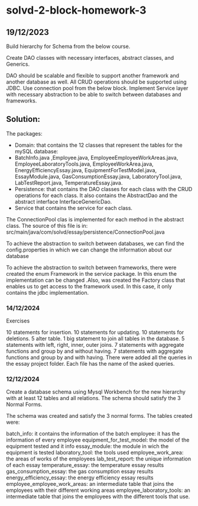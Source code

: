 # solvd-2-block-homework-3

## 19/12/2023
Build hierarchy for Schema from the below course.

Create DAO classes with necessary interfaces, abstract classes, and Generics.  

DAO should be scalable and flexible to support another framework and another database as well. All CRUD operations should be supported using JDBC. Use connection pool from the below block.
Implement Service layer with necessary abstraction to be able to switch between databases and frameworks.

## Solution:

The packages:
* Domain: that contains the 12 classes that represent the tables for the mySQL database:
* BatchInfo.java ,Employee.java, EmployeeEmployeeWorkAreas.java, EmployeeLaboratoryTools.java, 
EmployeeWorkArea.java, EnergyEfficiencyEssay.java,
  EquipmentForTestModel.java, EssayModule.java, GasConsumptionEssay.java, 
LaboratoryTool.java, LabTestReport.java, TemperatureEssay.java.
* Persistence: that contains the DAO classes for each class with the CRUD operations for each class.
It also contains the AbstractDao and the abstract interface InterfaceGenericDao.
* Service that contains the service for each class.

The ConnectionPool clas is implemented for each method in the abstract class. The source of this file is in:
src/main/java/com/solvd/essay/persistence/ConnectionPool.java

To achieve the abstraction to switch between databases, we can find the config.properties in which we can change the
information about our database

To achieve the abstraction to switch between frameworks, there were created the enum Framework in the service package.
In this enum the implementation can be changed .Also, was created the Factory class that enables us to get access to
the framework used.
In this case, it only contains the jdbc implementation.

### 14/12/2024
Exercises

10 statements for insertion.
10 statements for updating.
10 statements for deletions.
5 alter table.
1 big statement to join all tables in the database.
5 statements with left, right, inner, outer joins.
7 statements with aggregate functions and group by and without having.
7 statements with aggregate functions and group by and with having.
There were added all the queries in the essay project folder. Each file has the name of the asked queries.

### 12/12/2024
Create a database schema using Mysql Workbench for the new hierarchy with at least 12 tables and all relations. The schema should satisfy the 3 Normal Forms.

The schema was created and satisfy the 3 normal forms. The tables created were:

batch_info: it contains the information of the batch
employee: it has the information of every employee
equipment_for_test_model: the model of the equipment tested and it info
essay_module: the module in wich the equipment is tested
laboratory_tool: the tools used
employee_work_area: the areas of works of the employees
lab_test_report: the unique information of each essay
temperature_essay: the temperature essay results
gas_consumption_essay: the gas consumption essay results
energy_efficiency_essay: the energy efficiency essay results
employee_employee_work_areas: an intermediate table that joins the employees with their different working areas
employee_laboratory_tools: an intermediate table that joins the employees with the different tools that use.